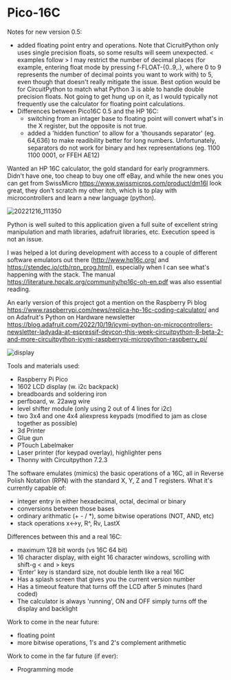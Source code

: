 # Pico-16C

Notes for new version 0.5:
  - added floating point entry and operations.  Note that CicruitPython only uses single precision floats, so some results will seem unexpected.  < examples follow >  I may restrict the number of decimal places (for example, entering float mode by pressing f-FLOAT-{0..9,.}, where 0 to 9 represents the number of decimal points you want to work with) to 5, even though that doesn't really mitigate the issue.  Best option would be for CircuitPython to match what Python 3 is able to handle double precision floats.  Not going to get hung up on it, as I would typically not frequently use the calculator for floating point calculations.
  - Differences between Pico16C 0.5 and the HP 16C:
      - switching from an intager base to floating point will convert what's in the X register, but the opposite is not true.
      - added a 'hidden function' to allow for a 'thousands separator' (eg. 64,636) to make readibility better for long numbers.  Unfortunately, separators do not work for binary and hex representations (eg. 1100 1100 0001, or FFEH AE12)

Wanted an HP 16C calculator, the gold standard for early programmers.  Didn't have one, too cheap to buy one off eBay, and while the new ones you can get from SwissMicro https://www.swissmicros.com/product/dm16l look great, they don't scratch my other itch, which is to play with microcontrollers and learn a new language (python).

![20221216_111350](https://user-images.githubusercontent.com/3163755/208143630-0adfedb8-aefc-4b81-bcc0-ad03d90b67fd.jpg)

Python is well suited to this application given a full suite of excellent string manipulation and math libraries, adafruit libraries, etc.  Execution speed is not an issue.

I was helped a lot during development with access to a couple of different software emulators out there (http://www.hp16c.org/ and https://stendec.io/ctb/rpn_prog.html), especially when I can see what's happening with the stack.  The manual https://literature.hpcalc.org/community/hp16c-oh-en.pdf was also essential reading.

An early version of this project got a mention on the Raspberry Pi blog https://www.raspberrypi.com/news/replica-hp-16c-coding-calculator/ and on Adafruit's Python on Hardware newsletter https://blog.adafruit.com/2022/10/19/icymi-python-on-microcontrollers-newsletter-ladyada-at-espressif-devcon-this-week-circuitpython-8-beta-2-and-more-circuitpython-icymi-raspberrypi-micropython-raspberry_pi/

![display](https://user-images.githubusercontent.com/3163755/208183857-9a8b2352-2085-4349-9562-698ef9c96bff.jpg)

Tools and materials used:
  - Raspberry Pi Pico
  - 1602 LCD display (w. i2c backpack)
  - breadboards and soldering iron
  - perfboard, w. 22awg wire
  - level shifter module (only using 2 out of 4 lines for i2c)
  - two 3x4 and one 4x4 aliexpress keypads (modified to jam as close together as possible)
  - 3d Printer
  - Glue gun
  - PTouch Labelmaker
  - Laser printer (for keypad overlay), highlighter pens
  - Thonny with Circuitpython 7.2.3
  
The software emulates (mimics) the basic operations of a 16C, all in Reverse Polish Notation (RPN) with the standard X, Y, Z and T registers.
What it's currently capable of:
  - integer entry in either hexadecimal, octal, decimal or binary
  - conversions between those bases
  - ordinary arithmatic (+ - / *), some bitwise operations (NOT, AND, etc)
  - stack operations x<->y, R^, Rv, LastX
  
Differences between this and a real 16C:
  - maximum 128 bit words (vs 16C 64 bit)
  - 16 character display, with eight 16 character windows, scrolling with shift-g < and > keys
  - 'Enter' key is standard size, not double lenth like a real 16C
  - Has a splash screen that gives you the current version number
  - Has a timeout feature that turns off the LCD after 5 minutes (hard coded)
  - The calculator is always 'running', ON and OFF simply turns off the display and backlight

Work to come in the near future:
  - floating point
  - more bitwise operations, 1's and 2's complement arithmetic

Work to come in the far future (if ever):
  - Programming mode

  
